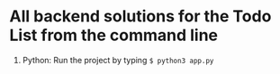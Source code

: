# All backend solutions for the Todo List from the command line

1. Python: Run the project by typing `$ python3 app.py`